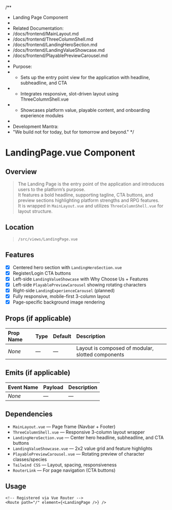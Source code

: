 /**
 * Landing Page Component
 * 
 * Related Documentation:
 * /docs/frontend/MainLayout.md  
 * /docs/frontend/ThreeColumnShell.md
 * /docs/frontend/LandingHeroSection.md
 * /docs/frontend/LandingValueShowcase.md
 * /docs/frontend/PlayablePreviewCarousel.md
 * 
 * Purpose:
 * - Sets up the entry point view for the application with headline, subheadline, and CTA
 * - Integrates responsive, slot-driven layout using ThreeColumnShell.vue
 * - Showcases platform value, playable content, and onboarding experience modules
 * 
 * Development Mantra:
 * "We build not for today, but for tomorrow and beyond."
 */

# LandingPage.vue Component

## Overview
> The Landing Page is the entry point of the application and introduces users to the platform’s purpose.  
It features a bold headline, supporting tagline, CTA buttons, and preview sections highlighting platform strengths and RPG features.  
It is wrapped in `MainLayout.vue` and utilizes `ThreeColumnShell.vue` for layout structure.

## Location  
> `/src/views/LandingPage.vue`

## Features
- [x] Centered hero section with `LandingHeroSection.vue`
- [x] Register/Login CTA buttons
- [x] Left-side `LandingValueShowcase` with Why Choose Us + Features
- [x] Left-side `PlayablePreviewCarousel` showing rotating characters
- [x] Right-side `LandingExperienceCarousel` (planned)
- [x] Fully responsive, mobile-first 3-column layout
- [x] Page-specific background image rendering

## Props (if applicable)
| Prop Name | Type | Default | Description |
|:----------|:-----|:--------|:------------|
| *None*    | —    | —       | Layout is composed of modular, slotted components |

## Emits (if applicable)
| Event Name | Payload | Description |
|:-----------|:--------|:------------|
| *None*     | —       | —          |

## Dependencies
- `MainLayout.vue` — Page frame (Navbar + Footer)
- `ThreeColumnShell.vue` — Responsive 3-column layout wrapper
- `LandingHeroSection.vue` — Center hero headline, subheadline, and CTA buttons
- `LandingValueShowcase.vue` — 2x2 value grid and feature highlights
- `PlayablePreviewCarousel.vue` — Rotating preview of character classes/species
- `Tailwind CSS` — Layout, spacing, responsiveness
- `RouterLink` — For page navigation (CTA buttons)

## Usage
```vue
<!-- Registered via Vue Router -->
<Route path="/" element={<LandingPage />} />
